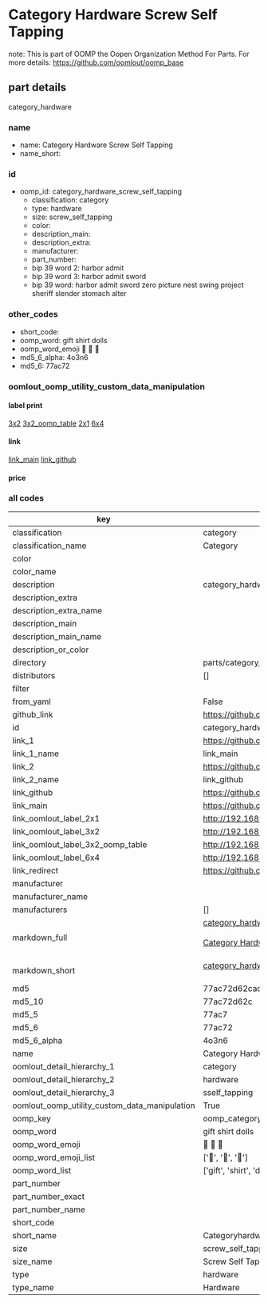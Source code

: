 # Category Hardware Screw Self Tapping  

note: This is part of OOMP the Oopen Organization Method For Parts. For more details: https://github.com/oomlout/oomp_base

##  part details
  



category_hardware



### name
* name: Category Hardware Screw Self Tapping
* name_short: 
### id
* oomp_id: category_hardware_screw_self_tapping
  * classification: category
  * type: hardware
  * size: screw_self_tapping
  * color: 
  * description_main: 
  * description_extra: 
  * manufacturer: 
  * part_number: 
  * bip 39 word 2: harbor admit
  * bip 39 word 3: harbor admit sword
  * bip 39 word: harbor admit sword zero picture nest swing project sheriff slender stomach alter

### other_codes
* short_code: 
* oomp_word: gift shirt dolls
* oomp_word_emoji :gift: :shirt: :dolls:
* md5_6_alpha: 4o3n6
* md5_6: 77ac72






### oomlout_oomp_utility_custom_data_manipulation
#### label print
[3x2](http://192.168.1.245:1112/?label=oomp%204o3n6)
[3x2_oomp_table](http://192.168.1.108:1112/?label=oomp%204o3n6)
[2x1](http://192.168.1.242:1112/?label=oomp%204o3n6)
[6x4](http://192.168.1.55:1112/?label=oomp%204o3n6)    

#### link

[link_main](https://github.com/oomlout/oomlout_oomp_version_1_messy/tree/main/parts/category_hardware_screw_self_tapping) [link_github](https://github.com/oomlout/oomlout_oomp_version_1_messy/tree/main/parts/category_hardware_screw_self_tapping)                             

#### price







### all codes 
| key | value |  
| --- | --- |  
| classification | category |  
| classification_name | Category |  
| color |  |  
| color_name |  |  
| description | category_hardware |  
| description_extra |  |  
| description_extra_name |  |  
| description_main |  |  
| description_main_name |  |  
| description_or_color |   |  
| directory | parts/category_hardware_screw_self_tapping |  
| distributors | [] |  
| filter |  |  
| from_yaml | False |  
| github_link | https://github.com/oomlout/oomlout_oomp_part_src/tree/main/parts/category_hardware_screw_self_tapping |  
| id | category_hardware_screw_self_tapping |  
| link_1 | https://github.com/oomlout/oomlout_oomp_version_1_messy/tree/main/parts/category_hardware_screw_self_tapping |  
| link_1_name | link_main |  
| link_2 | https://github.com/oomlout/oomlout_oomp_version_1_messy/tree/main/parts/category_hardware_screw_self_tapping |  
| link_2_name | link_github |  
| link_github | https://github.com/oomlout/oomlout_oomp_version_1_messy/tree/main/parts/category_hardware_screw_self_tapping |  
| link_main | https://github.com/oomlout/oomlout_oomp_version_1_messy/tree/main/parts/category_hardware_screw_self_tapping |  
| link_oomlout_label_2x1 | http://192.168.1.242:1112/?label=oomp%204o3n6 |  
| link_oomlout_label_3x2 | http://192.168.1.245:1112/?label=oomp%204o3n6 |  
| link_oomlout_label_3x2_oomp_table | http://192.168.1.108:1112/?label=oomp%204o3n6 |  
| link_oomlout_label_6x4 | http://192.168.1.55:1112/?label=oomp%204o3n6 |  
| link_redirect | https://github.com/oomlout/oomlout_oomp_version_1_messy/tree/main/parts/category_hardware_screw_self_tapping |  
| manufacturer |  |  
| manufacturer_name |  |  
| manufacturers | [] |  
| markdown_full | [category_hardware_screw_self_tapping](none)<br>[](none)<br>[Category Hardware Screw Self Tapping](none)<br><br> |  
| markdown_short | [category_hardware_screw_self_tapping](none)<br><br> |  
| md5 | 77ac72d62cac1b8252522ffbb880eb48 |  
| md5_10 | 77ac72d62c |  
| md5_5 | 77ac7 |  
| md5_6 | 77ac72 |  
| md5_6_alpha | 4o3n6 |  
| name | Category Hardware Screw Self Tapping |  
| oomlout_detail_hierarchy_1 | category |  
| oomlout_detail_hierarchy_2 | hardware |  
| oomlout_detail_hierarchy_3 | sself_tapping |  
| oomlout_oomp_utility_custom_data_manipulation | True |  
| oomp_key | oomp_category_hardware_screw_self_tapping |  
| oomp_word | gift shirt dolls |  
| oomp_word_emoji | :gift: :shirt: :dolls: |  
| oomp_word_emoji_list | [':gift:', ':shirt:', ':dolls:'] |  
| oomp_word_list | ['gift', 'shirt', 'dolls'] |  
| part_number |  |  
| part_number_exact |  |  
| part_number_name |  |  
| short_code |  |  
| short_name | Categoryhardware |  
| size | screw_self_tapping |  
| size_name | Screw Self Tapping |  
| type | hardware |  
| type_name | Hardware |  
